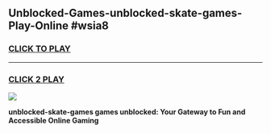 
## Unblocked-Games-unblocked-skate-games-Play-Online #wsia8
<h3>
<a href="https://news.freeplayer.one?title=unblocked-skate-games&ref=3">CLICK TO PLAY</a></h3>
<hr>

<h3>
<a href="https://news.freeplayer.one?title=unblocked-skate-games&ref=3">CLICK 2 PLAY</a>
  
</h3>

<a href="https://news.freeplayer.one?title=unblocked-skate-games&ref=3"><img src="https://clearcache.store/games.png"></a>


**unblocked-skate-games games unblocked: Your Gateway to Fun and Accessible Online Gaming**
